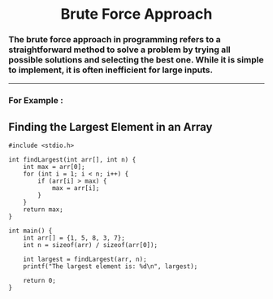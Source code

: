 # <div align="Center">Brute Force Approach</div>

### The brute force approach in programming refers to a straightforward method to solve a problem by trying all possible solutions and selecting the best one. While it is simple to implement, it is often inefficient for large inputs.
<hr>

### For Example :

## Finding the Largest Element in an Array
```
#include <stdio.h>

int findLargest(int arr[], int n) {
    int max = arr[0];
    for (int i = 1; i < n; i++) {
        if (arr[i] > max) {
            max = arr[i];
        }
    }
    return max;
}

int main() {
    int arr[] = {1, 5, 8, 3, 7};
    int n = sizeof(arr) / sizeof(arr[0]);
    
    int largest = findLargest(arr, n);
    printf("The largest element is: %d\n", largest);
    
    return 0;
}

```
